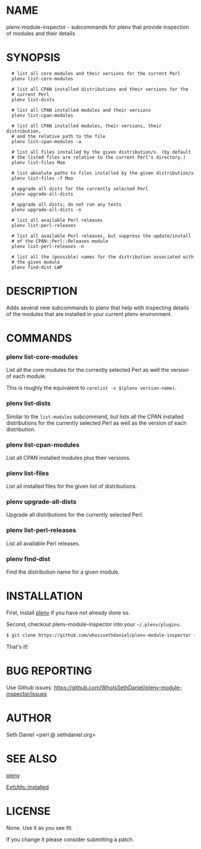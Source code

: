 # NAME

plenv-module-inspector - subcommands for plenv that provide inspection of modules and their details

# SYNOPSIS

      # list all core modules and their versions for the current Perl
      plenv list-core-modules

      # list all CPAN installed distributions and their versions for the 
      # current Perl
      plenv list-dists

      # list all CPAN installed modules and their versions
      plenv list-cpan-modules

      # list all CPAN installed modules, their versions, their distribution,
      # and the relative path to the file
      plenv list-cpan-modules -a

      # list all files installed by the given distribution/s. (by default
      # the listed files are relative to the current Perl's directory.)
      plenv list-files Moo 

      # list absolute paths to files installed by the given distribution/s
      plenv list-files -f Moo

      # upgrade all dists for the currently selected Perl
      plenv upgrade-all-dists

      # upgrade all dists; do not run any tests
      plenv upgrade-all-dists -n

      # list all available Perl releases
      plenv list-perl-releases

      # list all available Perl releases, but suppress the update/install
      # of the CPAN::Perl::Releases module
      plenv list-perl-releases -n

      # list all the (possible) names for the distribution associated with
      # the given module
      plenv find-dist LWP

# DESCRIPTION

Adds several new subcommands to plenv that help with inspecting details of
the modules that are installed in your current plenv environment.

# COMMANDS

### plenv list-core-modules

List all the core modules for the currently selected Perl as well the version
of each module.

This is roughly the equivalent to `corelist -v $(plenv version-name)`.

### plenv list-dists

Similar to the `list-modules` subcommand, but lists all the CPAN installed
distributions for the currently selected Perl as well as the version of each 
distribution.

### plenv list-cpan-modules

List all CPAN installed modules plus their versions.  

### plenv list-files

List all installed files for the given list of distributions.  

### plenv upgrade-all-dists

Upgrade all distributions for the currently selected Perl.

### plenv list-perl-releases

List all available Perl releases.

### plenv find-dist

Find the distribution name for a given module.

# INSTALLATION

First, install [plenv](https://github.com/tokuhirom/plenv) if you have not 
already done so.

Second, checkout plenv-module-inspector into your `~/.plenv/plugins`.

  ```sh
  $ git clone https://github.com/whoissethdaniel/plenv-module-inspector ~/.plenv/plugins/module-inspector
  ```

That's it!

# BUG REPORTING

Use Github issues: https://github.com/WhoIsSethDaniel/plenv-module-inspector/issues

# AUTHOR

Seth Daniel <perl @ sethdaniel.org>

# SEE ALSO

[plenv](https://github.com/tokuhirom/plenv)

[ExtUtils::Installed](https://metacpan.org/pod/ExtUtils::Installed)

# LICENSE

None. Use it as you see fit.  

If you change it please consider submitting a patch.
